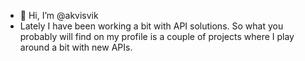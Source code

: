 - 👋 Hi, I’m @akvisvik
- Lately I have been working a bit with API solutions. So what you probably will find on my profile is a couple of projects where I play around a bit with new APIs.

<!---
akvisvik/akvisvik is a ✨ special ✨ repository because its `README.md` (this file) appears on your GitHub profile.
You can click the Preview link to take a look at your changes.
--->
